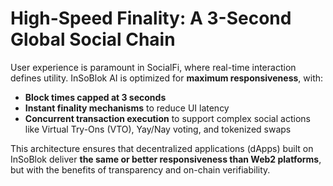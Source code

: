 # High-Speed Finality: A 3-Second Global Social Chain

User experience is paramount in SocialFi, where real-time interaction defines utility. InSoBlok AI is optimized for **maximum responsiveness**, with:

* **Block times capped at 3 seconds**
* **Instant finality mechanisms** to reduce UI latency
* **Concurrent transaction execution** to support complex social actions like Virtual Try-Ons (VTO), Yay/Nay voting, and tokenized swaps

This architecture ensures that decentralized applications (dApps) built on InSoBlok deliver **the same or better responsiveness than Web2 platforms**, but with the benefits of transparency and on-chain verifiability.
